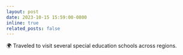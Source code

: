 ```yaml
---
layout: post
date: 2023-10-15 15:59:00-0800
inline: true
related_posts: false
---
```


🌍 Traveled to visit several special education schools across regions.